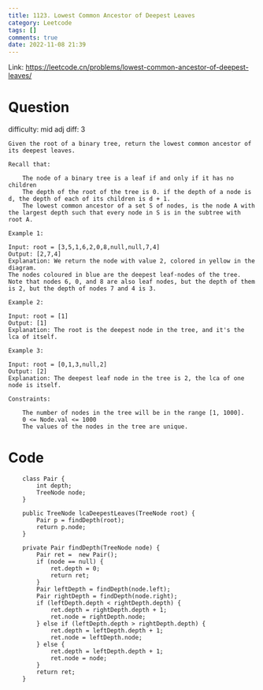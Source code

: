 ```yaml
---
title: 1123. Lowest Common Ancestor of Deepest Leaves
category: Leetcode
tags: []
comments: true
date: 2022-11-08 21:39
---
```




Link: https://leetcode.cn/problems/lowest-common-ancestor-of-deepest-leaves/

# Question

difficulty: mid
adj diff: 3

    Given the root of a binary tree, return the lowest common ancestor of its deepest leaves.

    Recall that:

    	The node of a binary tree is a leaf if and only if it has no children
    	The depth of the root of the tree is 0. if the depth of a node is d, the depth of each of its children is d + 1.
    	The lowest common ancestor of a set S of nodes, is the node A with the largest depth such that every node in S is in the subtree with root A.

    Example 1:

    Input: root = [3,5,1,6,2,0,8,null,null,7,4]
    Output: [2,7,4]
    Explanation: We return the node with value 2, colored in yellow in the diagram.
    The nodes coloured in blue are the deepest leaf-nodes of the tree.
    Note that nodes 6, 0, and 8 are also leaf nodes, but the depth of them is 2, but the depth of nodes 7 and 4 is 3.

    Example 2:

    Input: root = [1]
    Output: [1]
    Explanation: The root is the deepest node in the tree, and it's the lca of itself.

    Example 3:

    Input: root = [0,1,3,null,2]
    Output: [2]
    Explanation: The deepest leaf node in the tree is 2, the lca of one node is itself.

    Constraints:

    	The number of nodes in the tree will be in the range [1, 1000].
    	0 <= Node.val <= 1000
    	The values of the nodes in the tree are unique.

# Code

```
    class Pair {
        int depth;
        TreeNode node;
    }

    public TreeNode lcaDeepestLeaves(TreeNode root) {
        Pair p = findDepth(root);
        return p.node;
    }

    private Pair findDepth(TreeNode node) {
        Pair ret =  new Pair();
        if (node == null) {
            ret.depth = 0;
            return ret;
        }
        Pair leftDepth = findDepth(node.left);
        Pair rightDepth = findDepth(node.right);
        if (leftDepth.depth < rightDepth.depth) {
            ret.depth = rightDepth.depth + 1;
            ret.node = rightDepth.node;
        } else if (leftDepth.depth > rightDepth.depth) {
            ret.depth = leftDepth.depth + 1;
            ret.node = leftDepth.node;
        } else {
            ret.depth = leftDepth.depth + 1;
            ret.node = node;
        }
        return ret;
    }
```
